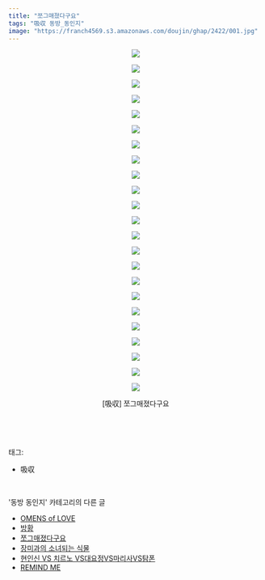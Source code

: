 ```yaml
---
title: "쪼그매졌다구요"
tags: "吸収 동방_동인지"
image: "https://franch4569.s3.amazonaws.com/doujin/ghap/2422/001.jpg"
---
```

<div class="article">
<p style="text-align: center; clear: none; float: none;"><img src="{{ site.imgserver2 }}/ghap/2422/001.jpg"/></p>
<p style="text-align: center; clear: none; float: none;"><img src="{{ site.imgserver2 }}/ghap/2422/002.jpg"/></p>
<p style="text-align: center; clear: none; float: none;"><img src="{{ site.imgserver2 }}/ghap/2422/003.jpg"/></p>
<p style="text-align: center; clear: none; float: none;"><img src="{{ site.imgserver2 }}/ghap/2422/004.jpg"/></p>
<p style="text-align: center; clear: none; float: none;"><img src="{{ site.imgserver2 }}/ghap/2422/005.jpg"/></p>
<p style="text-align: center; clear: none; float: none;"><img src="{{ site.imgserver2 }}/ghap/2422/006.jpg"/></p>
<p style="text-align: center; clear: none; float: none;"><img src="{{ site.imgserver2 }}/ghap/2422/007.jpg"/></p>
<p style="text-align: center; clear: none; float: none;"><img src="{{ site.imgserver2 }}/ghap/2422/008.jpg"/></p>
<p style="text-align: center; clear: none; float: none;"><img src="{{ site.imgserver2 }}/ghap/2422/009.jpg"/></p>
<p style="text-align: center; clear: none; float: none;"><img src="{{ site.imgserver2 }}/ghap/2422/010.jpg"/></p>
<p style="text-align: center; clear: none; float: none;"><img src="{{ site.imgserver2 }}/ghap/2422/011.jpg"/></p>
<p style="text-align: center; clear: none; float: none;"><img src="{{ site.imgserver2 }}/ghap/2422/012.jpg"/></p>
<p style="text-align: center; clear: none; float: none;"><img src="{{ site.imgserver2 }}/ghap/2422/013.jpg"/></p>
<p style="text-align: center; clear: none; float: none;"><img src="{{ site.imgserver2 }}/ghap/2422/014.jpg"/></p>
<p style="text-align: center; clear: none; float: none;"><img src="{{ site.imgserver2 }}/ghap/2422/015.jpg"/></p>
<p style="text-align: center; clear: none; float: none;"><img src="{{ site.imgserver2 }}/ghap/2422/016.jpg"/></p>
<p style="text-align: center; clear: none; float: none;"><img src="{{ site.imgserver2 }}/ghap/2422/017.jpg"/></p>
<p style="text-align: center; clear: none; float: none;"><img src="{{ site.imgserver2 }}/ghap/2422/018.jpg"/></p>
<p style="text-align: center; clear: none; float: none;"><img src="{{ site.imgserver2 }}/ghap/2422/019.jpg"/></p>
<p style="text-align: center; clear: none; float: none;"><img src="{{ site.imgserver2 }}/ghap/2422/020.jpg"/></p>
<p style="text-align: center; clear: none; float: none;"><img src="{{ site.imgserver2 }}/ghap/2422/021.jpg"/></p>
<p style="text-align: center; clear: none; float: none;"><img src="{{ site.imgserver2 }}/ghap/2422/022.jpg"/></p>
<p style="text-align: center; clear: none; float: none;"><img src="{{ site.imgserver2 }}/ghap/2422/023.jpg"/></p>
<p style="text-align: center; clear: none; float: none;">[吸収] 쪼그매졌다구요</p>
<p><br/></p>
</div><br/>
<div class="tagTrail">
<p>태그: </p>
<ul>
<li>吸収</li>
</ul>
</div><br/>
<div class="another">
<p>'동방 동인지' 카테고리의 다른 글</p>
<ul>
<li><a href="/ghap_2424">OMENS of LOVE</a></li>
<li><a href="/ghap_2423">방황</a></li>
<li><a href="/ghap_2422">쪼그매졌다구요</a></li>
<li><a href="/ghap_2421">장미과의 소녀되는 식물</a></li>
<li><a href="/ghap_2420">현인신 VS 치르노 VS대요정VS마리사VS탐폰</a></li>
<li><a href="/ghap_2419">REMIND ME</a></li>
</ul>
</div><br/>
<div class="cb_module cb_fluid">
<div class="cb_wrt cb_profile">
</div><!-- commentList close -->
</div><br/>

